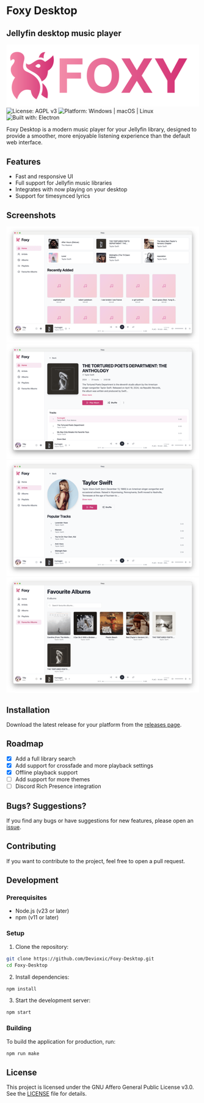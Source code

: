# Foxy Desktop
## Jellyfin desktop music player

![Foxy](public/Foxer.png)
![License: AGPL v3](https://img.shields.io/badge/License-AGPL_v3-blue.svg)
![Platform: Windows | macOS | Linux](https://img.shields.io/badge/platform-Windows%20%7C%20macOS%20%7C%20Linux-green)
![Built with: Electron](https://img.shields.io/badge/built%20with-Electron-purple)

Foxy Desktop is a modern music player for your Jellyfin library, designed to provide a smoother, more enjoyable listening experience than the default web interface.

## Features
- Fast and responsive UI
- Full support for Jellyfin music libraries
- Integrates with now playing on your desktop
- Support for timesynced lyrics

## Screenshots
![Home view](public/home.png)
![Album view](public/album.png)
![Artist view](public/artist.png)
![Favourites view](public/favourites.png)

## Installation
Download the latest release for your platform from the [releases page](https://github.com/Devioxic/Foxy-Desktop/releases).

## Roadmap
- [x] Add a full library search
- [x] Add support for crossfade and more playback settings
- [x] Offline playback support
- [ ] Add support for more themes
- [ ] Discord Rich Presence integration

## Bugs? Suggestions?
If you find any bugs or have suggestions for new features, please open an [issue](https://github.com/Devioxic/Foxy-Desktop/issues).

## Contributing
If you want to contribute to the project, feel free to open a pull request.

## Development
### Prerequisites
- Node.js (v23 or later)
- npm (v11 or later)

### Setup
1. Clone the repository:
```bash
git clone https://github.com/Devioxic/Foxy-Desktop.git
cd Foxy-Desktop
```
2. Install dependencies:
```bash
npm install
```
3. Start the development server:
```bash
npm start
```

### Building
To build the application for production, run:
```bash
npm run make
```

## License
This project is licensed under the GNU Affero General Public License v3.0. See the [LICENSE](LICENSE.md) file for details.
